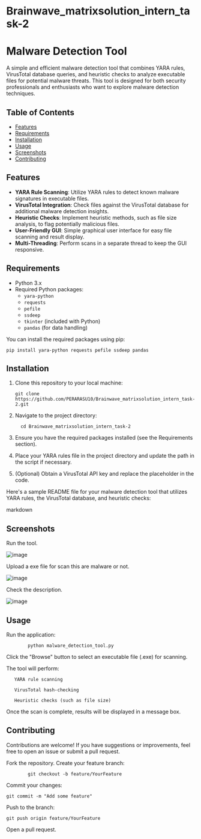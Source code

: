 # Brainwave_matrixsolution_intern_task-2

# Malware Detection Tool

A simple and efficient malware detection tool that combines YARA rules, VirusTotal database queries, and heuristic checks to analyze executable files for potential malware threats. This tool is designed for both security professionals and enthusiasts who want to explore malware detection techniques.

## Table of Contents

  - [Features](#features)
  - [Requirements](#requirements)
  - [Installation](#installation)
  - [Usage](#usage)
  - [Screenshots](#Screenshots)
  - [Contributing](#contributing)


## Features

  - **YARA Rule Scanning**: Utilize YARA rules to detect known malware signatures in executable files.
  - **VirusTotal Integration**: Check files against the VirusTotal database for additional malware detection insights.
  - **Heuristic Checks**: Implement heuristic methods, such as file size analysis, to flag potentially malicious files.
  - **User-Friendly GUI**: Simple graphical user interface for easy file scanning and result display.
  - **Multi-Threading**: Perform scans in a separate thread to keep the GUI responsive.

## Requirements

- Python 3.x
- Required Python packages:
  - `yara-python`
  - `requests`
  - `pefile`
  - `ssdeep`
  - `tkinter` (included with Python)
  - `pandas` (for data handling)

You can install the required packages using pip:

```
pip install yara-python requests pefile ssdeep pandas
```

## Installation

1. Clone this repository to your local machine:
 
    ```
    git clone https://github.com/PERARASU10/Brainwave_matrixsolution_intern_task-2.git
    ```
    
2. Navigate to the project directory:
    ```
      cd Brainwave_matrixsolution_intern_task-2
    ```

3. Ensure you have the required packages installed (see the Requirements section).

4. Place your YARA rules file in the project directory and update the path in the script if necessary.

5. (Optional) Obtain a VirusTotal API key and replace the placeholder in the code.

Here's a sample README file for your malware detection tool that utilizes YARA rules, the VirusTotal database, and heuristic checks:

markdown

## Screenshots
Run the tool.

![image](https://github.com/user-attachments/assets/49bd70a3-9695-4706-bde6-d0cc215bd849)


Upload a exe file for scan this are malware or not.

![image](https://github.com/user-attachments/assets/f42af783-92aa-4e52-a916-7347dd4d546e)


Check the description.

![image](https://github.com/user-attachments/assets/37e01d8d-ef5c-4a13-8c16-5f59c0b1f967)


## Usage
Run the application:
```
        python malware_detection_tool.py
``` 
Click the "Browse" button to select an executable file (.exe) for scanning.

The tool will perform:

       YARA rule scanning
        
       VirusTotal hash-checking
        
       Heuristic checks (such as file size)

Once the scan is complete, results will be displayed in a message box.

## Contributing
Contributions are welcome! If you have suggestions or improvements, feel free to open an issue or submit a pull request.

Fork the repository.
Create your feature branch:

```
        git checkout -b feature/YourFeature
```
Commit your changes:
  ```
  git commit -m "Add some feature"
  ```
Push to the branch:
```
git push origin feature/YourFeature
```
Open a pull request.
